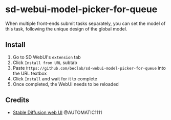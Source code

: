 # sd-webui-model-picker-for-queue
When multiple front-ends submit tasks separately, you can set the model of this task, following the unique design of the global model.

## Install
1. Go to SD WebUI's `extension` tab
2. Click `Install from URL` subtab
3. Paste `https://github.com/beclab/sd-webui-model-picker-for-queue` into the URL textbox
4. Click `Install` and wait for it to complete
5. Once completed, the WebUI needs to be reloaded

## Credits
- [Stable Diffusion web UI](https://github.com/AUTOMATIC1111/stable-diffusion-webui) @AUTOMATIC1111